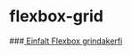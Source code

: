 # flexbox-grid
###<a href="http://tsuts.tskoli.is/2t/gjg/flexbox-grid/"> Einfalt Flexbox grindakerfi </a>
